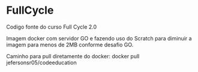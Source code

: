# FullCycle
Codigo fonte do curso Full Cycle 2.0

Imagem docker com servidor GO e fazendo uso do Scratch para diminuir a imagem para menos de 2MB conforme desafio GO.

Caminho para pull diretamente do docker: docker pull jefersonsr05/codeeducation
